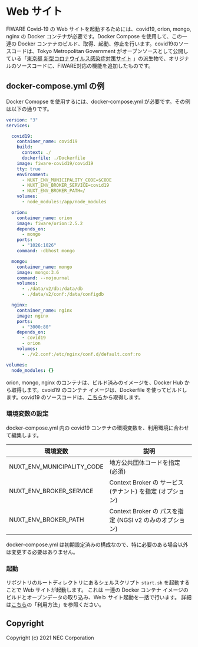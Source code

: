 # Web サイト

FIWARE Covid-19 の Web サイトを起動するためには、covid19, orion, mongo, nginx の Docker コンテナが必要です。Docker Compose を使用して、この一連の Docker コンテナのビルド、取得、起動、停止を行います。covid19のソースコードは、Tokyo Metropolitan Government がオープンソースとして公開している「[東京都 新型コロナウイルス感染症対策サイト](https://github.com/tokyo-metropolitan-gov/covid19) 」の派生物で、オリジナルのソースコードに、FIWARE対応の機能を追加したものです。

## docker-compose.yml の例

Docker Comopse を使用するには、docker-compose.yml が必要です。その例は以下の通りです。

```yaml
version: "3"
services:

  covid19:
    container_name: covid19
    build:
      context: ./
      dockerfile: ./Dockerfile
    image: fiware-covid19/covid19
    tty: true
    environment:
      - NUXT_ENV_MUNICIPALITY_CODE=$CODE
      - NUXT_ENV_BROKER_SERVICE=covid19
      - NUXT_ENV_BROKER_PATH=/
    volumes:
      - node_modules:/app/node_modules

  orion:
    container_name: orion
    image: fiware/orion:2.5.2
    depends_on:
      - mongo
    ports:
      - "1026:1026"
    command: -dbhost mongo

  mongo:
    container_name: mongo
    image: mongo:3.6
    command: --nojournal
    volumes:
      - ./data/v2/db:/data/db
      - ./data/v2/conf:/data/configdb

  nginx:
    container_name: nginx
    image: nginx
    ports:
      - "3000:80"
    depends_on:
      - covid19
      - orion
    volumes:
      - ./v2.conf:/etc/nginx/conf.d/default.conf:ro

volumes:
  node_modules: {}
```

orion, mongo, nginx のコンテナは、ビルド済みのイメージを、Docker Hub から取得します。cvoid19 のコンテナ イメージは、Dockerfile を使ってビルドします。covid19 のソースコードは、[こちら](https://github.com/NEC-FIWARE/covid19)から取得します。

### 環境変数の設定

docker-compose.yml 内の covid19 コンテナの環境変数を、利用環境に合わせて編集します。

| 環境変数                   | 説明                                                      |
| -------------------------- | --------------------------------------------------------- |
| NUXT_ENV_MUNICIPALITY_CODE | 地方公共団体コードを指定 (必須)                           |
| NUXT_ENV_BROKER_SERVICE    | Context Broker の サービス (テナント) を指定 (オプション) |
| NUXT_ENV_BROKER_PATH       | Context Broker の パスを指定 (NGSI v2 のみのオプション)   |

docker-compose.yml は初期設定済みの構成なので、特に必要のある場合以外は変更する必要はありません。

### 起動

リポジトリのルートディレクトリにあるシェルスクリプト `start.sh` を起動することで Web サイトが起動します。
これは 一連の Docker コンテナ イメージのビルドとオープンデータの取り込み、Weｂ サイト起動を一括で行います。
詳細は[こちら](../README.md)の「利用方法」を参照ください。

## Copyright

Copyright (c) 2021 NEC Corporation
